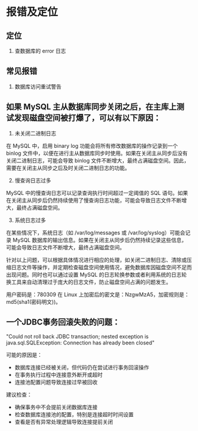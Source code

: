 # 报错及定位

## 定位

1. 查数据库的 error 日志

## 常见报错

1. 数据库访问重试警告



## 如果 MySQL 主从数据库同步关闭之后，在主库上测试发现磁盘空间被打爆了，可以有以下原因：

1. 未关闭二进制日志

在 MySQL 中，启用 binary log 功能会将所有修改数据库的操作记录到一个 binlog 文件中，以便在进行主从数据库同步时使用。如果在关闭主从同步后没有关闭二进制日志，可能会导致 binlog 文件不断增大，最终占满磁盘空间。因此，需要在关闭主从同步之后及时关闭二进制日志的功能。

2. 慢查询日志过多

MySQL 中的慢查询日志可以记录查询执行时间超过一定阈值的 SQL 语句。如果在关闭主从同步后仍然持续使用了慢查询日志功能，可能会导致日志文件不断增大，最终占满磁盘空间。

3. 系统日志过多

在某些情况下，系统日志（如 /var/log/messages 或 /var/log/syslog）可能会记录 MySQL 数据库的输出信息。如果在关闭主从同步后仍然持续记录这些信息，可能会导致日志文件不断增大，最终占满磁盘空间。

针对以上问题，可以根据具体情况进行相应的处理，如关闭二进制日志、清除或压缩日志文件等操作，并定期检查磁盘空间使用情况，避免数据库因磁盘空间不足而出现问题。同时也可以通过设置 MySQL 的日志轮换参数或者利用系统的日志轮换工具来自动清理过于庞大的日志文件，防止磁盘空间占满的问题发生。

用户密码是：780309 在 Linux 上加密后的密文是：NzgwMzA5，加密规则是：md5(sha1(密码明文))。


## 一个JDBC事务回滚失败的问题：

"Could not roll back JDBC transaction; nested exception is java.sql.SQLException: Connection has already been closed"

可能的原因是：

- 数据库连接已经被关闭，但代码仍在尝试进行事务回滚操作
- 在事务执行过程中连接意外断开或超时
- 连接池配置问题导致连接过早被回收

建议检查：

- 确保事务中不会提前关闭数据库连接
- 检查数据库连接池的配置，特别是连接超时时间设置
- 查看是否有异常处理逻辑导致连接提前关闭